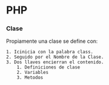 # PHP 

### Clase 


Propiamente una clase se define con:

	1. Icinicia con la palabra class.
	2. Seguido por el Nombre de la Clase.
	3. Dos llaves encierran el contenido.
		1. Definiciones de clase
		2. Variables
		3. Metodos

